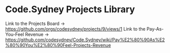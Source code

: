 # Code.Sydney Projects Library

Link to the Projects Board -> https://github.com/orgs/codesydney/projects/9/views/1
Link to the Pay-As-You-Feel Revenue -> https://github.com/codesydney/Code.Sydney/wiki/Pay%E2%80%90As%E2%80%90You%E2%80%90Feel-Projects-Revenue
